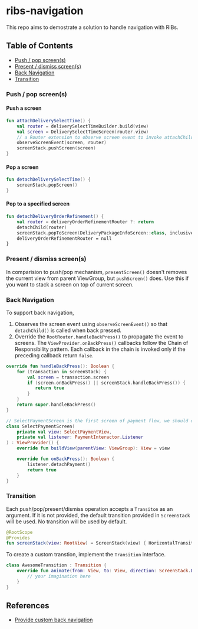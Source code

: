 # ribs-navigation

This repo aims to demostrate a solution to handle navigation with RIBs. 

## Table of Contents
* [Push / pop screen(s)](#push_pop)
* [Present / dismiss screen(s)](present_dismiss)
* [Back Navigation](back_nav)
* [Transition](transition)

### <a name=push_pop>Push / pop screen(s)</a>
#### Push a screen
```kotlin
fun attachDeliverySelectTime() {
    val router = deliverySelectTimeBuilder.build(view)
    val screen = DeliverySelectTimeScreen(router.view)
    // a Router extension to observe screen event to invoke attachChild() / detachChild()
    observeScreenEvent(screen, router)
    screenStack.pushScreen(screen)
}
```
#### Pop a screen
```kotlin
fun detachDeliverySelectTime() {
    screenStack.popScreen()
}
```
#### Pop to a specified screen
```kotlin
fun detachDeliveryOrderRefinement() {
    val router = deliveryOrderRefinementRouter ?: return
    detachChild(router)
    screenStack.popToScreen(DeliveryPackageInfoScreen::class, inclusive = true)
    deliveryOrderRefinementRouter = null
}
```

### <a name=present_dismiss>Present / dismiss screen(s)</a>
In comparision to push/pop mechanism, `presentScreen()` doesn't removes the current view from parent ViewGroup, but `pushScreen()` does. Use this if you want to stack a screen on top of current screen.

### <a name=back>Back Navigation</a>
To support back navigation, 

1. Observes the screen event using `observeScreenEvent()` so that `detachChild()` is called when back pressed.
2. Override the `RootRouter.handleBackPress()` to propagate the event to screens. The `ViewProvider.onBackPress()` callbacks follow the Chain of Responsibility pattern. Each callback in the chain is invoked only if the preceding callback return `false`.
```kotlin
override fun handleBackPress(): Boolean {
    for (transaction in screenStack) {
        val screen = transaction.screen
        if (screen.onBackPress() || screenStack.handleBackPress()) {
           return true
        }
    }
    return super.handleBackPress()
}
```
```kotlin
// SelectPaymentScreen is the first screen of payment flow, we should detach the viewless payment RIB along with this screen when back pressed.
class SelectPaymentScreen(
    private val view: SelectPaymentView,
    private val listener: PaymentInteractor.Listener
) : ViewProvider() {
    override fun buildView(parentView: ViewGroup): View = view

    override fun onBackPress(): Boolean {
        listener.detachPayment()
        return true
    }
}
```

### <a name=transition>Transition</a>
Each push/pop/present/dismiss operation accepts a `Transiton` as an argument. If it is not provided, the default transition provided in `ScreenStack` will be used. No transition will be used by default.
```kotlin
@RootScope
@Provides
fun screenStack(view: RootView) = ScreenStack(view) { HorizontalTransition() }
```

To create a custom transtion, implement the `Transition` interface.
```kotlin
class AwesomeTransition : Transition {
    override fun animate(from: View, to: View, direction: ScreenStack.Direction, onAnimationEnd: () -> Unit) {
        // your imagination here
    }
}
```

## References
* [Provide custom back navigation](https://developer.android.com/guide/navigation/navigation-custom-back)
